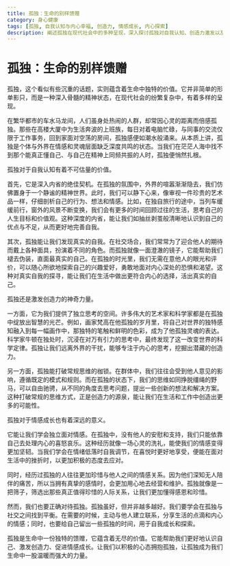 ```yaml
---
title: 孤独：生命的别样馈赠
category: 身心健康
tags: [孤独, 自我认知与内心幸福, 创造力, 情感成长, 内心探索]
description: 阐述孤独在现代社会中的多种呈现，深入探讨孤独对自我认知、创造力激发以及情感成长的积极意义，同时强调要正确对待孤独，在孤独与社交间找到平衡。
---
```

# 孤独：生命的别样馈赠
孤独，这个看似有些沉重的话题，实则蕴含着生命中独特的价值。它并非简单的形单影只，而是一种深入骨髓的精神状态，在现代社会的纷繁复杂中，有着多样的呈现。

在繁华都市的车水马龙间，人们虽身处热闹的人群，却常因心灵的距离而倍感孤独。那些在高楼大厦中为生活奔波的上班族，每日对着电脑忙碌，与同事的交流仅限于工作事务，回到家面对空荡的房间，孤独感便如潮水般涌来。从本质上讲，孤独是个体与外界在情感和灵魂层面缺乏深度共鸣的状态。当我们在茫茫人海中找不到那个能真正懂自己、与自己在精神上同频共振的人时，孤独便悄然扎根。

孤独对于自我认知有着不可估量的价值。

首先，它是深入内省的绝佳契机。在孤独的氛围中，外界的喧嚣渐渐隐去，我们仿佛置身于一个静谧的精神世界。此时，我们可以静下心来，像审视一件珍贵的艺术品一样，仔细剖析自己的行为、想法和情感。比如，在独自旅行的途中，当列车缓缓前行，窗外的风景不断变换，我们会有更多的时间回顾过往的生活，思考自己的人生目标和价值观。这种深度的内省，能让我们如抽丝剥茧般清晰地认识到自己的优点与不足，从而更好地完善自我。

其次，孤独能让我们发现真实的自我。在社交场合，我们常常为了迎合他人的期待而戴上各种面具，扮演着不同的角色。而孤独就像一面澄澈的镜子，它能帮助我们褪去伪装，直面最真实的自己。在孤独的时光里，我们无需在意他人的眼光和评价，可以随心所欲地探索自己的兴趣爱好，勇敢地面对内心深处的恐惧和渴望。这种对真实自我的探寻，能让我们在生活中做出更符合内心的选择，活出真实的自己。

孤独还是激发创造力的神奇力量。

一方面，它为我们提供了独立思考的空间。许多伟大的艺术家和科学家都是在孤独中绽放出智慧的光芒。例如，画家梵高在他孤独的岁月里，将自己对世界的独特感知融入到每一幅画作中，那独特的笔触和鲜明的色彩，成为了他孤独灵魂的表达。科学家牛顿在独处时，沉浸在对万有引力的思考中，最终发现了这一改变世界的科学定律。孤独让我们远离外界的干扰，能够专注于内心的思考，挖掘出潜藏的创造力。

另一方面，孤独能打破常规思维的枷锁。在群体中，我们往往会受到他人意见的影响，遵循既定的模式和规则。而在孤独的状态下，我们的思维如同挣脱缰绳的野马，可以自由驰骋，从不同的角度去思考问题，提出一些创新的想法和解决方案。这种打破常规的思维方式，正是创造力的源泉，能让我们在生活和工作中创造出更多的可能性。

孤独对于情感成长也有着深远的意义。

它能让我们学会独立面对情感。在孤独中，没有他人的安慰和支持，我们只能依靠自己去处理内心的喜怒哀乐。这种经历就像一场心灵的洗礼，能使我们的情感变得更加坚韧。当我们学会在情绪低落时自我调节，在喜悦时更好地享受，便能在面对生活中的挫折时，以更加积极的态度去应对。

同时，经历过孤独的人往往更加珍惜与他人之间的情感关系。因为他们深知无人陪伴的痛苦，所以当拥有真挚的感情时，会更加用心地去经营和维护。孤独就像是一把筛子，筛选出那些真正值得珍惜的人际关系，让我们更加懂得感恩和珍惜。

然而，我们也要正确对待孤独。孤独虽好，但并非越多越好。我们要学会在孤独与社交之间找到平衡。在需要的时候，主动与他人建立联系，分享生活的点滴和内心的情感；同时，也要给自己留出一些孤独的时间，用于自我成长和探索。

孤独是生命中一份独特的馈赠，它蕴含着无尽的价值。它能帮助我们更好地认识自己、激发创造力、促进情感成长。让我们以积极的心态拥抱孤独，让孤独成为我们生命中一股温暖而强大的力量。